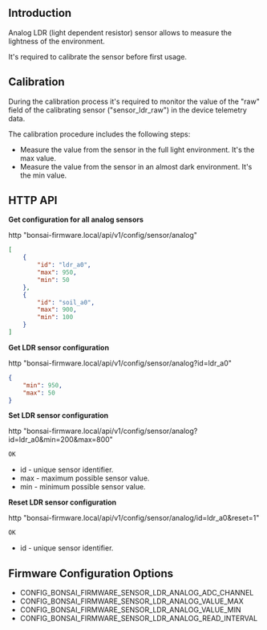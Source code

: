 ## Introduction

Analog LDR (light dependent resistor) sensor allows to measure the lightness of the environment.

It's required to calibrate the sensor before first usage.

## Calibration

During the calibration process it's required to monitor the value of the "raw" field of the calibrating sensor ("sensor_ldr_raw") in the device telemetry data.

The calibration procedure includes the following steps:
- Measure the value from the sensor in the full light environment. It's the max value.
- Measure the value from the sensor in an almost dark environment. It's the min value.

## HTTP API

**Get configuration for all analog sensors**

http "bonsai-firmware.local/api/v1/config/sensor/analog"

```json
[
    {
        "id": "ldr_a0",
        "max": 950,
        "min": 50
    },
    {
        "id": "soil_a0",
        "max": 900,
        "min": 100
    }
]
```

**Get LDR sensor configuration**

http "bonsai-firmware.local/api/v1/config/sensor/analog?id=ldr_a0"

```json
{
    "min": 950,
    "max": 50
}
```

**Set LDR sensor configuration**

http "bonsai-firmware.local/api/v1/config/sensor/analog?id=ldr_a0&min=200&max=800"

```txt
OK
```

- id - unique sensor identifier.
- max - maximum possible sensor value.
- min - minimum possible sensor value.

**Reset LDR sensor configuration**

http "bonsai-firmware.local/api/v1/config/sensor/analog/id=ldr_a0&reset=1"

```txt
OK
```

- id - unique sensor identifier.

## Firmware Configuration Options

- CONFIG_BONSAI_FIRMWARE_SENSOR_LDR_ANALOG_ADC_CHANNEL
- CONFIG_BONSAI_FIRMWARE_SENSOR_LDR_ANALOG_VALUE_MAX
- CONFIG_BONSAI_FIRMWARE_SENSOR_LDR_ANALOG_VALUE_MIN
- CONFIG_BONSAI_FIRMWARE_SENSOR_LDR_ANALOG_READ_INTERVAL
